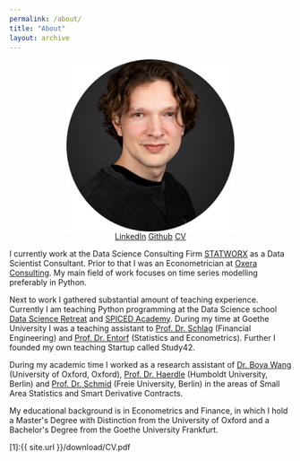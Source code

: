 ```yaml
---
permalink: /about/
title: "About"
layout: archive
---
```


<div>
<center>
<img src="/assets/post_images/about/author.png" width="300" align="center"/>
</center>
</div>

<center>
<a href="https://www.linkedin.com/in/paul-mora-53a727168/" class="btn btn--info">LinkedIn</a>
<a href="https://github.com/paulmora-statworx" class="btn btn--info">Github</a>
<a href="/download/CV.pdf" class="btn btn--info">CV</a>
</center>

I currently work at the Data Science Consulting Firm [STATWORX](https://www.statworx.com/de/) as a Data Scientist
Consultant. Prior to that I was an Econometrician at
[Oxera Consulting](https://www.oxera.com/expertise/data-science-and-analytics/).
My main field of work focuses on time series modelling preferably in Python.

Next to work I gathered substantial amount of teaching experience. Currently I am teaching Python programming at the
Data Science school [Data Science Retreat](http://datascienceretreat.com) and [SPICED Academy](https://www.spiced-academy.com/en/program/full-stack-web-development).
During my time at Goethe University I was a teaching assistant to
[Prof. Dr. Schlag](https://www.wiwi.uni-frankfurt.de/abteilungen/finance/lehrstuhl/prof-dr-christian-schlag/home-professur-schlag.html)
(Financial Engineering) and
[Prof. Dr. Entorf](https://www.wiwi.uni-frankfurt.de/de/abteilungen/ei/professoren/entorf/team/prof-dr-horst-entorf.html) (Statistics and Econometrics). Further I founded my own teaching Startup called Study42.

During my academic time I worked as a research assistant of [Dr. Boya Wang](http://www.cbr.cam.ac.uk/people/research-associates/boya-wang/) (University of Oxford, Oxford),
[Prof. Dr. Haerdle](https://www.wiwi.hu-berlin.de/de/administration/fakultaetsverwaltung/Staff/3010) (Humboldt University, Berlin) and [Prof. Dr. Schmid](https://www.uni-bamberg.de/stat-oek/team/prof-dr-timo-schmid/) (Freie University, Berlin) in the areas
of Small Area Statistics and Smart Derivative Contracts.

My educational background is in Econometrics and Finance, in which I hold a Master's Degree with Distinction from the
University of Oxford and a Bachelor's Degree from the Goethe University Frankfurt.

[1]:{{ site.url }}/download/CV.pdf
